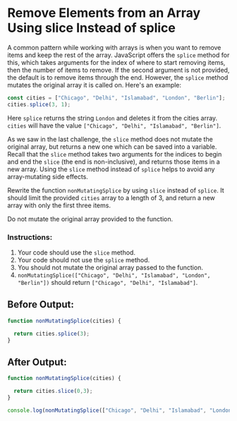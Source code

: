 # Remove Elements from an Array Using slice Instead of splice

A common pattern while working with arrays is when you want to remove items and keep the rest of the array. JavaScript offers the `splice` method for this, which takes arguments for the index of where to start removing items, then the number of items to remove. If the second argument is not provided, the default is to remove items through the end. However, the `splice` method mutates the original array it is called on. Here's an example:

```javascript
const cities = ["Chicago", "Delhi", "Islamabad", "London", "Berlin"];
cities.splice(3, 1);
```

Here `splice` returns the string `London` and deletes it from the cities array. `cities` will have the value `["Chicago", "Delhi", "Islamabad", "Berlin"]`.

As we saw in the last challenge, the `slice` method does not mutate the original array, but returns a new one which can be saved into a variable. Recall that the `slice` method takes two arguments for the indices to begin and end the `slice` (the end is non-inclusive), and returns those items in a new array. Using the `slice` method instead of `splice` helps to avoid any array-mutating side effects.

Rewrite the function `nonMutatingSplice` by using `slice` instead of `splice`. It should limit the provided `cities` array to a length of 3, and return a new array with only the first three items.

Do not mutate the original array provided to the function.

### Instructions:
1. Your code should use the `slice` method.
2. Your code should not use the `splice` method.
3. You should not mutate the original array passed to the function.
4. `nonMutatingSplice(["Chicago", "Delhi", "Islamabad", "London", "Berlin"])` should return `["Chicago", "Delhi", "Islamabad"]`.

## Before Output:
```javascript
function nonMutatingSplice(cities) {

  return cities.splice(3);
}
```

## After Output:
```javascript
function nonMutatingSplice(cities) {

  return cities.slice(0,3);
}

console.log(nonMutatingSplice(["Chicago", "Delhi", "Islamabad", "London", "Berlin"]));
```